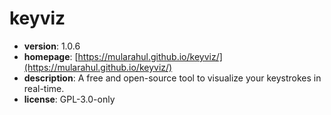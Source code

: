 # keyviz

- **version**: 1.0.6
- **homepage**: [https://mularahul.github.io/keyviz/](https://mularahul.github.io/keyviz/)
- **description**: A free and open-source tool to visualize your keystrokes in real-time.
- **license**: GPL-3.0-only

